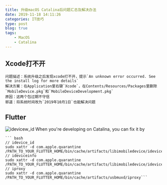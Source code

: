 ```yaml
---
title: 升级macOS Catalina后问题汇总及解决办法
date: 2019-11-18 14:11:26
categories: IT技巧
type: post
blog: true
tags:
    - MacOS 
    - Catalina
---
```


## Xcode打不开
    问题描述：系统升级之后发现xcode打不开，提示`An unknown error occurred. See the install log for more details`
    解决方案：在Application里右键`Xcode`，在Contents/Resources/Packages里删除`MobileDevice.pkg`和`MobileDeviceDevelopment.pkg`
    原因：这两个包过期不守信
    邪道：将系统时间改为`2019年10月1日`也能解决问题
<!-- more -->

## Flutter
![idevicew_id](https://user-images.githubusercontent.com/7895581/66450545-9159a300-ea1e-11e9-8976-acbc5524ffb7.png)
When you're developing on Catalina, you can fix it by

    ``` bash
    // idevice_id
    sudo xattr -d com.apple.quarantine /PATH_TO_YOUR_FLUTTER_HOME/bin/cache/artifacts/libimobiledevice/idevice_id
    // ideviceinfo
    sudo xattr -d com.apple.quarantine /PATH_TO_YOUR_FLUTTER_HOME/bin/cache/artifacts/libimobiledevice/ideviceinfo
    // iproxy
    sudo xattr -d com.apple.quarantine /PATH_TO_YOUR_FLUTTER_HOME/bin/cache/artifacts/usbmuxd/iproxy```
